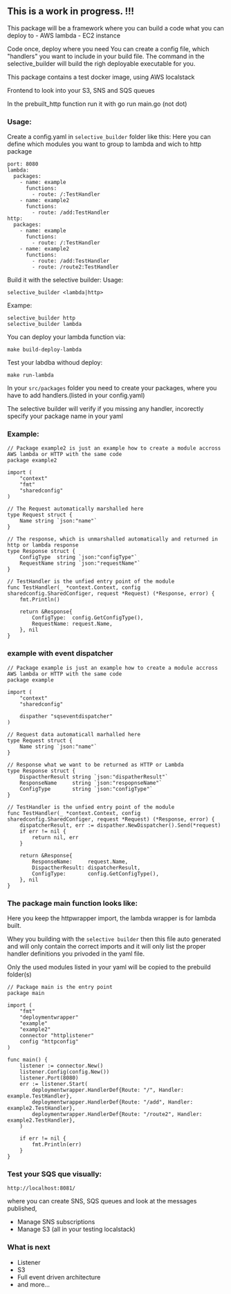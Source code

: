 ## This is a work in progress. !!!

This package will be a framework where you can build a code what you can deploy to 
    - AWS lambda
    - EC2 instance

Code once, deploy where you need
You can create a config file, which "handlers" you want to include in your build file. 
The command in the selective_builder will build the righ deployable executable for you.

This package contains a test docker image, using AWS localstack

Frontend to look into your S3, SNS and SQS queues

In the prebuilt_http function run it with go run main.go (not dot)

### Usage:

Create a config.yaml in `selective_builder` folder like this:
Here you can define which modules you want to group to lambda and wich to http package

```
port: 8080
lambda:
  packages:
    - name: example
      functions: 
        - route: /:TestHandler
    - name: example2
      functions: 
        - route: /add:TestHandler
http:
  packages:
    - name: example
      functions: 
        - route: /:TestHandler
    - name: example2
      functions: 
        - route: /add:TestHandler
        - route: /route2:TestHandler

```

Build it with the selective builder:
Usage:

```selective_builder <lambda|http>```

Exampe:

```
selective_builder http
selective_builder lambda

```

You can deploy your lambda function via:
```
make build-deploy-lambda
```

Test your labdba withoud deploy:
```
make run-lambda
```

In your ```src/packages``` folder you need to create your packages, where you have to add handlers.(listed in your config.yaml)

The selective builder will verify if you missing any handler, incorectly specify your package name in your yaml

### Example:
```
// Package example2 is just an example how to create a module accross AWS lambda or HTTP with the same code
package example2

import (
	"context"
	"fmt"
	"sharedconfig"
)

// The Request automatically marshalled here
type Request struct {
	Name string `json:"name"`
}

// The response, which is unmarshalled automatically and returned in http or lambda response
type Response struct {
	ConfigType  string `json:"configType"`
	RequestName string `json:"requestName"`
}

// TestHandler is the unfied entry point of the module
func TestHandler(_ *context.Context, config sharedconfig.SharedConfiger, request *Request) (*Response, error) {
	fmt.Println()

	return &Response{
		ConfigType:  config.GetConfigType(),
		RequestName: request.Name,
	}, nil
}
```

### example with event dispatcher
```
// Package example is just an example how to create a module accross AWS lambda or HTTP with the same code
package example

import (
	"context"
	"sharedconfig"

	dispather "sqseventdispatcher"
)

// Request data automaticall marhalled here
type Request struct {
	Name string `json:"name"`
}

// Response what we want to be returned as HTTP or Lambda
type Response struct {
	DispactherResult string `json:"dispatherResult"`
	ResponseName     string `json:"respopnseName"`
	ConfigType       string `json:"configType"`
}

// TestHandler is the unfied entry point of the module
func TestHandler(_ *context.Context, config sharedconfig.SharedConfiger, request *Request) (*Response, error) {
	dispatcherResult, err := dispather.NewDispatcher().Send(*request)
	if err != nil {
		return nil, err
	}

	return &Response{
		ResponseName:     request.Name,
		DispactherResult: dispatcherResult,
		ConfigType:       config.GetConfigType(),
	}, nil
}
```

### The package main function looks like:
Here you keep the httpwrapper import, the lambda wrapper is for lambda built.


Whey you building with the ```selective builder``` then this file auto generated and will only contain the correct imports
and it will only list the proper handler definitions you privoded in the yaml file.

Only the used modules listed in your yaml will be copied to the prebuild folder(s)
```
// Package main is the entry point
package main

import (
	"fmt"
	"deploymentwrapper"
	"example"
	"example2"
	connector "httplistener"
	config "httpconfig"
)

func main() {
	listener := connector.New()
	listener.Config(config.New())
	listener.Port(8080)
	err := listener.Start(
		deploymentwrapper.HandlerDef{Route: "/", Handler: example.TestHandler},
		deploymentwrapper.HandlerDef{Route: "/add", Handler: example2.TestHandler},
		deploymentwrapper.HandlerDef{Route: "/route2", Handler: example2.TestHandler},
    )

	if err != nil {
		fmt.Println(err)
	}
}

```

### Test your SQS que visually:
```
http://localhost:8081/
```
where you can create SNS, SQS queues and look at the messages published, 
- Manage SNS subscriptions
- Manage S3
(all in your testing localstack)


### What is next

- Listener
- S3
- Full event driven architecture 
- and more...

